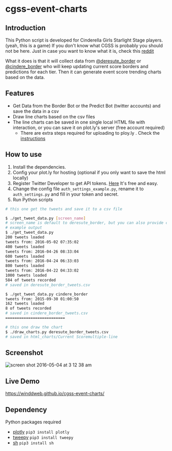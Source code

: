 cgss-event-charts
===

Introduction
---
This Python script is developed for Cinderella Girls Starlight Stage players.(yeah, this is a game)
If you don't know what CGSS is probably you should not be here. Just in case you want to know what it is, check this [reddit](https://www.reddit.com/r/StarlightStage/comments/4h3eg7/event_megathread_live_groove_dance_burst_seizon/)

What it does is that it will collect data from [@deresute_border](https://twitter.com/deresute_border) or [@cindere_border](https://twitter.com/cindere_border) who will keep updating current score borders and predictions for each tier.
Then it can generate event score trending charts based on the data.

Features
---

- Get Data from the Border Bot or the Predict Bot (twitter accounts) and save the data in a csv
- Draw line charts based on the csv files
- The line charts can be saved in one single local HTML file with interaction, or you can save it on plot.ly's server (free account required)
  - There are extra steps required for uploading to ploy.ly . Check the [instructions](https://plot.ly/python/getting-started/undefined)

How to use
---

1. Install the dependencies.
2. Config your plot.ly for hosting (optional if you only want to save the html locally)
3. Register Twitter Developer to get API tokens. [Here](https://apps.twitter.com) It's free and easy.
4. Change the config file `auth_settings_example.py`, rename it to `auth_settings.py` and fill in your token and secret.
5. Run Python scripts

```bash
# this one get the tweets and save it to a csv file

$ ./get_tweet_data.py [screen_name]
# screen_name is default to deresute_border, but you can also provide cindere_border to get the prediction data
# example output
$ ./get_tweet_data.py
200 tweets loaded
tweets from: 2016-05-02 07:35:02
400 tweets loaded
tweets from: 2016-04-26 08:33:04
600 tweets loaded
tweets from: 2016-04-24 06:33:03
800 tweets loaded
tweets from: 2016-04-22 04:33:02
1000 tweets loaded
584 of tweets recorded
# saved in deresute_border_tweets.csv

$ ./get_tweet_data.py cindere_border
tweets from: 2015-09-30 01:00:50
162 tweets loaded
8 of tweets recorded
# saved in cindere_border_tweets.csv
==========================

# this one draw the chart
$ ./draw_charts.py deresute_border_tweets.csv
# saved in html_charts/Current Scoremultiple-line
```

Screenshot
---
![screen shot 2016-05-04 at 3 12 38 am](https://cloud.githubusercontent.com/assets/1504159/15012085/aa303114-11aa-11e6-8967-0cf84fd83b4c.png)

Live Demo
---

https://winddweb.github.io/cgss-event-charts/

Dependency
---

Python packages required

- [plotly](https://plot.ly) `pip3 install plotly`
- [tweepy](http://docs.tweepy.org/en/v3.5.0/) `pip3 install tweepy`
- [sh](http://amoffat.github.io/sh/) ``pip3 install sh``
